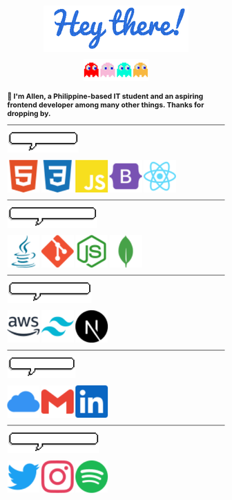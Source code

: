 <p align="center">
  <img src="./gif/hey-there.gif" />
</p>

<p align="center">
  <img src="./gif/pacman-ghosts.gif" height=50/>
</p>

### 👋 I'm Allen, a Philippine-based IT student and an aspiring frontend developer among many other things. Thanks for dropping by.

---

<img src="./gif/im-skilled-in-using.gif" height=50/>

<img src="./svg/html5.svg" height=75/> <img src="./svg/css3.svg" height=75/> <img src="./svg/javascript.svg" height=75/> <img src="./svg/bootstrap.svg" height=75/> <img src="./svg/react.svg" height=75/>

---

<img src="./gif/i-have-experienced-using.gif" height=50/>

<img src="./svg/java.svg" height=75/> <img src="./svg/git.svg" height=75/> <img src="./svg/nodedotjs.svg" height=75/> <img src="./svg/mongodb.svg" height=75/>

---

<img src="./gif/im-currently-learning.gif" height=50/>

<img src="./svg/amazonaws.svg" height=75/> <img src="./svg/tailwindcss.svg" height=75/> <img src="./svg/nextdotjs.svg" height=75/>

---

<img src="./gif/reach-me-through.gif" height=50/>

<a href="mailto:allen.1120@icloud.com" target="blank"><img src="./svg/icloud.svg" height=75/></a> <a href="mailto:royallen.nidoy.iics@ust.edu.ph" target="blank"><img src="./svg/gmail.svg" height=75/></a> <a href="https://www.linkedin.com/in/alnxcix" target="blank"><img src="./svg/linkedin.svg" height=75/></a>

---

<img src="./gif/check-out-my-other-links.gif" height=50/>

<a href="https://www.twitter.com/alnxcix" target="blank"><img src="./svg/twitter.svg" height=75/></a> <a href="https://www.instagram.com/alnxcix" target="blank"><img src="./svg/instagram.svg" height=75/></a> <a href="https://open.spotify.com/user/alnxcix?si=0ec063e243634d9d" target="blank"><img src="./svg/spotify.svg" height=75/></a>

<!-- Sources -->
<!-- Pacman GIF: https://fuckyeah-pixels.tumblr.com/post/32184582652 -->
<!-- Icons: https://simpleicons.org/ -->

